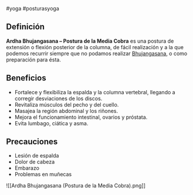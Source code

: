 #yoga #posturasyoga

## Definición

**Ardha Bhujangasana – Postura de la Media Cobra** es una postura de extensión o flexión posterior de la columna, de fácil realización y a la que podemos recurrir siempre que no podamos realizar [Bhujangasana](https://www.yogateca.com/postura/postura-de-la-cobra/), o como preparación para ésta.

## Beneficios

-   Fortalece y flexibiliza la espalda y la columna vertebral, llegando a corregir desviaciones de los discos.
-   Revitaliza músculos del pecho y del cuello.
-   Masajea la región abdominal y los riñones.
-   Mejora el funcionamiento intestinal, ovarios y próstata.
-   Evita lumbago, ciática y asma.

## Precauciones

-   Lesión de espalda
-   Dolor de cabeza
-   Embarazo
-   Problemas en muñecas


![[Ardha Bhujangasana (Postura de la Media Cobra).png]]